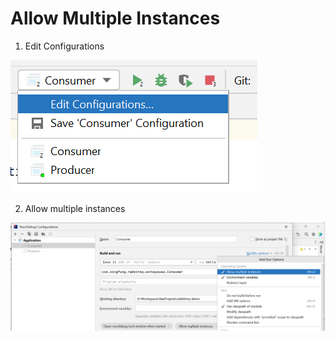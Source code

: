 # Allow Multiple Instances

1. Edit Configurations

![](images/image1.png)

2. Allow multiple instances

![](images/image2.png)